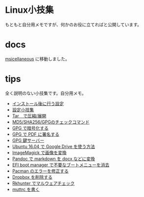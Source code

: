 # Linux小技集

もともと自分用メモですが、何かのお役に立てればと公開しています。

# docs

[msicellaneous](https://officeokano.github.io/miscellaneous/) に移動しました。

# tips

全く説明のない小技集です。自分用メモ。

- [インストール後に行う設定](tips/firstrun.md)
- [設定小技集](tips/settings.md)
- [Tar　で圧縮/展開](tips/tar.md)
- [MD5/SHA256/GPGのチェックコマンド](tips/check-md5.md)
- [GPG で暗号化する](tips/gpg-crypt.md)
- [GPG で PDF に署名する](tips/gpg-sign-pdf.md)
- [GPG 鍵サーバー](tips/gpg-keyservers.md)
- [Ubuntu 16.04 で Google Drive を使う方法](tips/google-drive-in-ubuntu.md)
- [ImageMagick で画像を変換](tips/imagemagick.md)
- [Pandoc で markdown を docx などに変換](tips/pandoc.md)
- [EFI boot manager で不要なブートメニューを消去](tips/efibootmgr.md)
- [Pacman のエラーを修正する](tips/pacman-repair.md)
- [Dropbox を削除する](tips/dropbox-remove.md)
- [Rkhunter でマルウェアチェック](tips/rkhunter.md)
- [muttrc を書く](tips/mutt.md)
